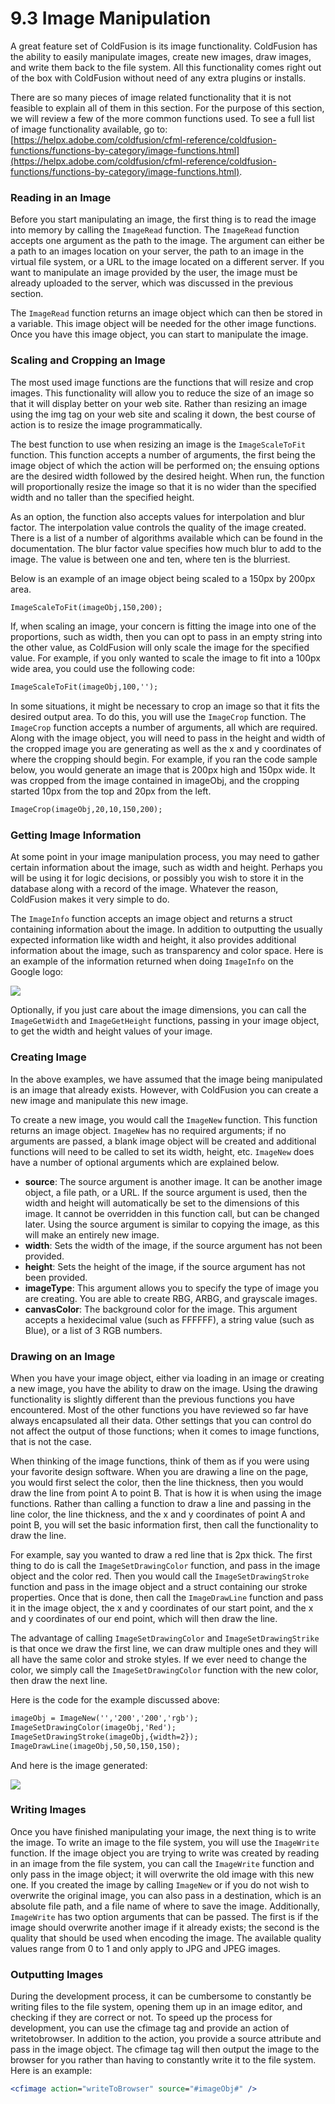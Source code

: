 # 9.3 Image Manipulation

A great feature set of ColdFusion is its image functionality. ColdFusion
has the ability to easily manipulate images, create new images, draw
images, and write them back to the file system. All this functionality
comes right out of the box with ColdFusion without need of any extra
plugins or installs.

There are so many pieces of image related functionality that it is not
feasible to explain all of them in this section. For the purpose of this
section, we will review a few of the more common functions used. To see
a full list of image functionality available, go to:
[https://helpx.adobe.com/coldfusion/cfml-reference/coldfusion-functions/functions-by-category/image-functions.html](https://helpx.adobe.com/coldfusion/cfml-reference/coldfusion-functions/functions-by-category/image-functions.html).

### Reading in an Image

Before you start manipulating an image, the first thing is to read the
image into memory by calling the `ImageRead` function. The `ImageRead`
function accepts one argument as the path to the image. The argument can
either be a path to an images location on your server, the path to an
image in the virtual file system, or a URL to the image located on a
different server. If you want to manipulate an image provided by the
user, the image must be already uploaded to the server, which was
discussed in the previous section.

The `ImageRead` function returns an image object which can then be stored
in a variable. This image object will be needed for the other image
functions. Once you have this image object, you can start to manipulate
the image.

### Scaling and Cropping an Image

The most used image functions are the functions that will resize and
crop images. This functionality will allow you to reduce the size of an
image so that it will display better on your web site. Rather than
resizing an image using the img tag on your web site and scaling it
down, the best course of action is to resize the image programmatically.

The best function to use when resizing an image is the `ImageScaleToFit`
function. This function accepts a number of arguments, the first being
the image object of which the action will be performed on; the ensuing
options are the desired width followed by the desired height. When run,
the function will proportionally resize the image so that it is no wider
than the specified width and no taller than the specified height.

As an option, the function also accepts values for interpolation and
blur factor. The interpolation value controls the quality of the image
created. There is a list of a number of algorithms available which can
be found in the documentation. The blur factor value specifies how much
blur to add to the image. The value is between one and ten, where ten is
the blurriest.

Below is an example of an image object being scaled to a 150px by 200px
area.

```cfml
ImageScaleToFit(imageObj,150,200);
```

If, when scaling an image, your concern is fitting the image into one of
the proportions, such as width, then you can opt to pass in an empty
string into the other value, as ColdFusion will only scale the image for
the specified value. For example, if you only wanted to scale the image
to fit into a 100px wide area, you could use the following code:

```cfml
ImageScaleToFit(imageObj,100,'');
```

In some situations, it might be necessary to crop an image so that it
fits the desired output area. To do this, you will use the `ImageCrop`
function. The `ImageCrop` function accepts a number of arguments, all
which are required. Along with the image object, you will need to pass
in the height and width of the cropped image you are generating as well
as the x and y coordinates of where the cropping should begin. For
example, if you ran the code sample below, you would generate an image
that is 200px high and 150px wide. It was cropped from the image
contained in imageObj, and the cropping started 10px from the top and
20px from the left.

```cfml
ImageCrop(imageObj,20,10,150,200);
```

### Getting Image Information

At some point in your image manipulation process, you may need to gather
certain information about the image, such as width and height. Perhaps
you will be using it for logic decisions, or possibly you wish to store
it in the database along with a record of the image. Whatever the
reason, ColdFusion makes it very simple to do.

The `ImageInfo` function accepts an image object and returns a struct
containing information about the image. In addition to outputting the
usually expected information like width and height, it also provides
additional information about the image, such as transparency and color
space. Here is an example of the information returned when doing
`ImageInfo` on the Google logo:

![](/assets/img/image_process_google_logo.png)

Optionally, if you just care about the image dimensions, you can call
the `ImageGetWidth` and `ImageGetHeight` functions, passing in your image
object, to get the width and height values of your image.

### Creating Image

In the above examples, we have assumed that the image being manipulated
is an image that already exists. However, with ColdFusion you can create
a new image and manipulate this new image.

To create a new image, you would call the `ImageNew` function. This
function returns an image object. `ImageNew` has no required arguments; if
no arguments are passed, a blank image object will be created and
additional functions will need to be called to set its width, height,
etc. `ImageNew` does have a number of optional arguments which are
explained below.

- **source**: The source argument is another image. It can be another image object, a file path, or a URL. If the source argument is used, then the width and height will automatically be set to the dimensions of this image. It cannot be overridden in this function call, but can be changed later. Using the source argument is similar to copying the image, as this will make an entirely new image.
- **width**: Sets the width of the image, if the source argument has not been provided.
- **height**: Sets the height of the image, if the source argument has not been provided.
- **imageType**: This argument allows you to specify the type of image you are creating. You are able to create RBG, ARBG, and grayscale images.
- **canvasColor**: The background color for the image. This argument accepts a hexidecimal value (such as FFFFFF), a string value (such as Blue), or a list of 3 RGB numbers.

### Drawing on an Image

When you have your image object, either via loading in an image or
creating a new image, you have the ability to draw on the image. Using
the drawing functionality is slightly different than the previous
functions you have encountered. Most of the other functions you have
reviewed so far have always encapsulated all their data. Other settings
that you can control do not affect the output of those functions; when
it comes to image functions, that is not the case.

When thinking of the image functions, think of them as if you were using
your favorite design software. When you are drawing a line on the page,
you would first select the color, then the line thickness, then you
would draw the line from point A to point B. That is how it is when
using the image functions. Rather than calling a function to draw a line
and passing in the line color, the line thickness, and the x and y
coordinates of point A and point B, you will set the basic information
first, then call the functionality to draw the line.

For example, say you wanted to draw a red line that is 2px thick. The
first thing to do is call the `ImageSetDrawingColor` function, and pass in
the image object and the color red. Then you would call the
`ImageSetDrawingStroke` function and pass in the image object and a struct
containing our stroke properties. Once that is done, then call the
`ImageDrawLine` function and pass it in the image object, the x and y
coordinates of our start point, and the x and y coordinates of our end
point, which will then draw the line.

The advantage of calling `ImageSetDrawingColor` and `ImageSetDrawingStrike`
is that once we draw the first line, we can draw multiple ones and they
will all have the same color and stroke styles. If we ever need to
change the color, we simply call the `ImageSetDrawingColor` function with
the new color, then draw the next line.

Here is the code for the example discussed above:

```cfml
imageObj = ImageNew('','200','200','rgb');
ImageSetDrawingColor(imageObj,'Red');
ImageSetDrawingStroke(imageObj,{width=2});
ImageDrawLine(imageObj,50,50,150,150);
```

And here is the image generated:

![](/assets/img/imagemanipulation_image_draw.png)

### Writing Images

Once you have finished manipulating your image, the next thing is to
write the image. To write an image to the file system, you will use the
`ImageWrite` function. If the image object you are trying to write was
created by reading in an image from the file system, you can call the
`ImageWrite` function and only pass in the image object; it will overwrite
the old image with this new one. If you created the image by calling
`ImageNew` or if you do not wish to overwrite the original image, you can
also pass in a destination, which is an absolute file path, and a file
name of where to save the image. Additionally, `ImageWrite` has two option
arguments that can be passed. The first is if the image should overwrite
another image if it already exists; the second is the quality that
should be used when encoding the image. The available quality values
range from 0 to 1 and only apply to JPG and JPEG images.

### Outputting Images

During the development process, it can be cumbersome to constantly be
writing files to the file system, opening them up in an image editor,
and checking if they are correct or not. To speed up the process for
development, you can use the cfimage tag and provide an action of
writetobrowser. In addition to the action, you provide a source
attribute and pass in the image object. The cfimage tag will then output
the image to the browser for you rather than having to constantly write
it to the file system. Here is an example:

```cfml
<cfimage action="writeToBrowser" source="#imageObj#" />
```
